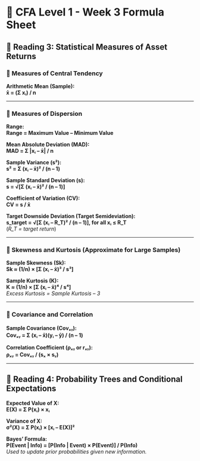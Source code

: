# 📘 CFA Level 1 - Week 3 Formula Sheet

## 📗 Reading 3: Statistical Measures of Asset Returns

### 🔹 Measures of Central Tendency

**Arithmetic Mean (Sample):**  
**x̄ = (Σ xᵢ) / n**

---

### 🔹 Measures of Dispersion

**Range:**  
**Range = Maximum Value – Minimum Value**

**Mean Absolute Deviation (MAD):**  
**MAD = Σ |xᵢ – x̄| / n**

**Sample Variance (s²):**  
**s² = Σ (xᵢ – x̄)² / (n – 1)**

**Sample Standard Deviation (s):**  
**s = √[Σ (xᵢ – x̄)² / (n – 1)]**

**Coefficient of Variation (CV):**  
**CV = s / x̄**

**Target Downside Deviation (Target Semideviation):**  
**s_target = √[Σ (xᵢ – R_T)² / (n – 1)], for all xᵢ ≤ R_T**  
(*R_T = target return*)

---

### 🔹 Skewness and Kurtosis (Approximate for Large Samples)

**Sample Skewness (Sk):**  
**Sk ≈ (1/n) × [Σ (xᵢ – x̄)³ / s³]**

**Sample Kurtosis (K):**  
**K ≈ (1/n) × [Σ (xᵢ – x̄)⁴ / s⁴]**  
*Excess Kurtosis = Sample Kurtosis – 3*

---

### 🔹 Covariance and Correlation

**Sample Covariance (Covₓᵧ):**  
**Covₓᵧ = Σ (xᵢ – x̄)(yᵢ – ȳ) / (n – 1)**

**Correlation Coefficient (ρₓᵧ or rₓᵧ):**  
**ρₓᵧ = Covₓᵧ / (sₓ × sᵧ)**

---

## 📗 Reading 4: Probability Trees and Conditional Expectations

**Expected Value of X:**  
**E(X) = Σ P(xᵢ) × xᵢ**

**Variance of X:**  
**σ²(X) = Σ P(xᵢ) × [xᵢ – E(X)]²**

**Bayes’ Formula:**  
**P(Event | Info) = [P(Info | Event) × P(Event)] / P(Info)**  
*Used to update prior probabilities given new information.*
